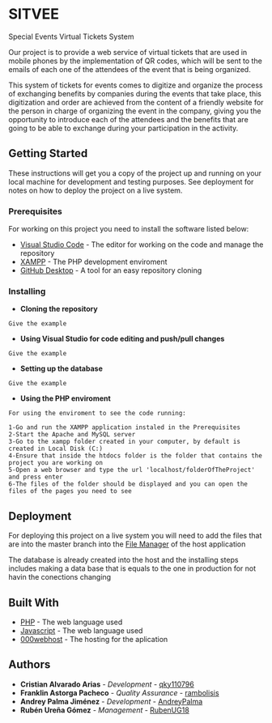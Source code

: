 # SITVEE

Special Events Virtual Tickets System

Our project is to provide a web service of virtual tickets that are used in mobile phones by the implementation of QR codes, which will be sent to the emails of each one of the attendees of the event that is being organized.

This system of tickets for events comes to digitize and organize the process of exchanging benefits by companies during the events that take place, this digitization and order are achieved from the content of a friendly website for the person in charge of organizing the event in the company, giving you the opportunity to introduce each of the attendees and the benefits that are going to be able to exchange during your participation in the activity.

## Getting Started

These instructions will get you a copy of the project up and running on your local machine for development and testing purposes. See deployment for notes on how to deploy the project on a live system.

### Prerequisites

For working on this project you need to install the software listed below:

* [Visual Studio Code](https://code.visualstudio.com/) - The editor for working on the code and manage the repository
* [XAMPP](https://www.apachefriends.org/index.html) - The PHP development enviroment
* [GitHub Desktop](https://desktop.github.com/) - A tool for an easy repository cloning

### Installing

* **Cloning the repository**

```
Give the example
```

* **Using Visual Studio for code editing and push/pull changes**

```
Give the example
```

* **Setting up the database**

```
Give the example
```

* **Using the PHP enviroment**

```
For using the enviroment to see the code running:

1-Go and run the XAMPP application instaled in the Prerequisites
2-Start the Apache and MySQL server
3-Go to the xampp folder created in your computer, by default is created in Local Disk (C:)
4-Ensure that inside the htdocs folder is the folder that contains the project you are working on
5-Open a web browser and type the url 'localhost/folderOfTheProject' and press enter
6-The files of the folder should be displayed and you can open the files of the pages you need to see
```

## Deployment

For deploying this project on a live system you will need to add the files that are into the master branch into the [File Manager](https://files.000webhost.com/) of the host application

The database is already created into the host and the installing steps includes making a data base that is equals to the one in production for not havin the conections changing

## Built With

* [PHP](http://www.php.net/) - The web language used
* [Javascript](https://www.javascript.com/) - The web language used
* [000webhost](https://www.000webhost.com/cpanel-login) - The hosting for the aplication


## Authors

* **Cristian Alvarado Arias** - *Development* - [qky110796](https://github.com/qky110796)
* **Franklin Astorga Pacheco** - *Quality Assurance* - [rambolisis](https://github.com/rambolisis)
* **Andrey Palma Jiménez** - *Development* - [AndreyPalma](https://github.com/AndreyPalma)
* **Rubén Ureña Gómez** - *Management* - [RubenUG18](https://github.com/RubenUG18)
